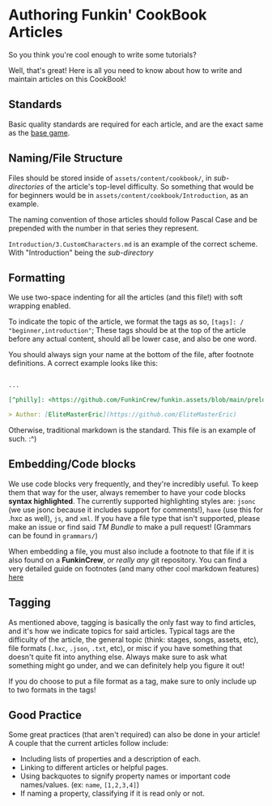 # Authoring Funkin' CookBook Articles

So you think you're cool enough to write some tutorials? 

Well, that's great! Here is all you need to know about how to write and maintain articles on this CookBook!

## Standards

Basic quality standards are required for each article, and are the exact same as the [base game](https://github.com/FunkinCrew/Funkin/blob/main/docs/CONTRIBUTING.md).

## Naming/File Structure

Files should be stored inside of `assets/content/cookbook/`, in *sub-directories* of the article's top-level difficulty. So something that would be for beginners would be in `assets/content/cookbook/Introduction`, as an example.

The naming convention of those articles should follow Pascal Case and be prepended with the number in that series they represent.

`Introduction/3.CustomCharacters.md` is an example of the correct scheme. With "Introduction" being the *sub-directory*

## Formatting

We use two-space indenting for all the articles (and this file!) with soft wrapping enabled.

To indicate the topic of the article, we format the tags as so, `[tags]: / "beginner,introduction"`; These tags should be at the top of the article before any actual content, should all be lower case, and also be one word.

You should always sign your name at the bottom of the file, after footnote definitions. A correct example looks like this:

```markdown

...

[^philly]: <https://github.com/FunkinCrew/funkin.assets/blob/main/preload/scripts/stages/phillyStreets.hxc>

> Author: [EliteMasterEric](https://github.com/EliteMasterEric)
```

Otherwise, traditional markdown is the standard. This file is an example of such. :^)

## Embedding/Code blocks

We use code blocks very frequently, and they're incredibly useful. To keep them that way for the user, always remember to have your code blocks **syntax highlighted**. The currently supported highlighting styles are: `jsonc` (we use jsonc because it includes support for comments!), `haxe` (use this for .hxc as well), `js`, and `xml`. If you have a file type that isn't supported, please make an issue or find said *TM Bundle* to make a pull request! (Grammars can be found in `grammars/`)

When embedding a file, you must also include a footnote to that file if it is also found on a **FunkinCrew**, *or really any* git repository. You can find a very detailed guide on footnotes (and many other cool markdown features) [here](https://www.markdownguide.org/extended-syntax/#footnotes)

## Tagging

As mentioned above, tagging is basically the only fast way to find articles, and it's how we indicate topics for said articles. Typical tags are the difficulty of the article, the general topic (think: stages, songs, assets, etc), file formats (`.hxc`, `.json`, `.txt`, etc), or misc if you have something that doesn't quite fit into anything else. Always make sure to ask what something might go under, and we can definitely help you figure it out!

If you do choose to put a file format as a tag, make sure to only include up to two formats in the tags!

## Good Practice

Some great practices (that aren't required) can also be done in your article! A couple that the current articles follow include:

- Including lists of properties and a description of each.
- Linking to different articles or helpful pages.
- Using backquotes to signify property names or important code names/values. (ex: `name`, `[1,2,3,4]`)
- If naming a property, classifying if it is read only or not.